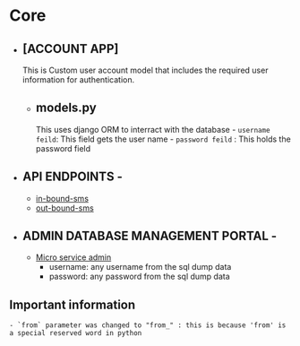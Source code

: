 # Core


- ## [ACCOUNT APP]

  This is Custom user account model that includes the required user information for authentication.

  - ## models.py
    This uses django ORM to interract with the database
        - `username feild`: This field gets the user name
        - `password feild` : This holds the password field


- ## API ENDPOINTS - 
  - [in-bound-sms](https://sms-micro-service.herokuapp.com/api/v1/inbound/sms/)
  - [out-bound-sms](https://sms-micro-service.herokuapp.com/api/v1/outbound/sms/)


- ## ADMIN DATABASE MANAGEMENT PORTAL - 
  - [Micro service admin](https://sms-micro-service.herokuapp.com/admin/)
    - username: any username from the sql dump data
    - password: any password from the sql dump data


## Important information
    - `from` parameter was changed to "from_" : this is because 'from' is a special reserved word in python
